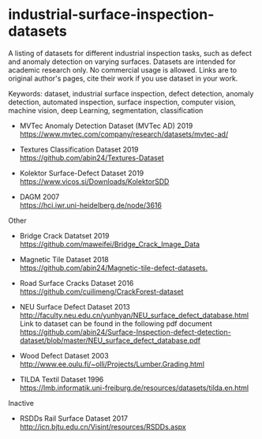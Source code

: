 # industrial-surface-inspection-datasets
A listing of datasets for different industrial inspection tasks, such as defect and anomaly detection on varying surfaces.
Datasets are intended for academic research only. No commercial usage is allowed. Links are to original author's pages, cite their work if you use dataset in your work.

Keywords: dataset, industrial surface inspection, defect detection, anomaly detection,
automated inspection, surface inspection, computer vision, machine vision, deep Learning, 
segmentation, classification


* MVTec Anomaly Detection Dataset (MVTec AD) 2019<br />
https://www.mvtec.com/company/research/datasets/mvtec-ad/

* Textures Classification Dataset 2019<br />
https://github.com/abin24/Textures-Dataset

* Kolektor Surface-Defect Dataset 2019<br />
https://www.vicos.si/Downloads/KolektorSDD

* DAGM 2007<br />
https://hci.iwr.uni-heidelberg.de/node/3616


Other 


* Bridge Crack Datatset 2019<br />
https://github.com/maweifei/Bridge_Crack_Image_Data

* Magnetic Tile Dataset 2018<br />
<https://github.com/abin24/Magnetic-tile-defect-datasets.>

* Road Surface Cracks Dataset 2016<br />
https://github.com/cuilimeng/CrackForest-dataset

* NEU Surface Defect Dataset 2013<br />
http://faculty.neu.edu.cn/yunhyan/NEU_surface_defect_database.html<br />
Link to dataset can be found in the following pdf document<br />
https://github.com/abin24/Surface-Inspection-defect-detection-dataset/blob/master/NEU_surface_defect_database.pdf

* Wood Defect Dataset 2003<br />
http://www.ee.oulu.fi/~olli/Projects/Lumber.Grading.html

* TILDA Textil Dataset 1996<br />
https://lmb.informatik.uni-freiburg.de/resources/datasets/tilda.en.html



Inactive


* RSDDs Rail Surface Dataset 2017<br />
http://icn.bjtu.edu.cn/Visint/resources/RSDDs.aspx


